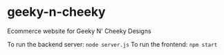 # geeky-n-cheeky
Ecommerce website for Geeky N' Cheeky Designs

To run the backend server: `node server.js`
To run the frontend: `npm start`
